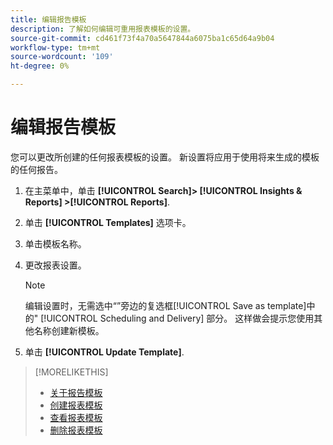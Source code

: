 ```yaml
---
title: 编辑报告模板
description: 了解如何编辑可重用报表模板的设置。
source-git-commit: cd461f73f4a70a5647844a6075ba1c65d64a9b04
workflow-type: tm+mt
source-wordcount: '109'
ht-degree: 0%

---
```


# 编辑报告模板

您可以更改所创建的任何报表模板的设置。 新设置将应用于使用将来生成的模板的任何报告。

1. 在主菜单中，单击 **[!UICONTROL Search]> [!UICONTROL Insights & Reports] >[!UICONTROL Reports]**.

1. 单击 **[!UICONTROL Templates]** 选项卡。

1. 单击模板名称。

1. 更改报表设置。

   >[!NOTE]
   >
   > 编辑设置时，无需选中“”旁边的复选框[!UICONTROL Save as template]中的&quot; [!UICONTROL Scheduling and Delivery] 部分。 这样做会提示您使用其他名称创建新模板。

1. 单击 **[!UICONTROL Update Template]**.

>[!MORELIKETHIS]
>
>* [关于报告模板](template-about.md)
>* [创建报表模板](template-create.md)
>* [查看报表模板](template-view.md)
>* [删除报表模板](template-delete.md)

